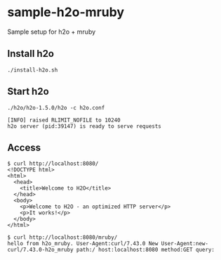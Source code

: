 # sample-h2o-mruby

Sample setup for h2o + mruby


## Install h2o

```
./install-h2o.sh
```


## Start h2o

```
./h2o/h2o-1.5.0/h2o -c h2o.conf

[INFO] raised RLIMIT_NOFILE to 10240
h2o server (pid:39147) is ready to serve requests
```

## Access

```
$ curl http://localhost:8080/
<!DOCTYPE html>
<html>
  <head>
    <title>Welcome to H2O</title>
  </head>
  <body>
    <p>Welcome to H2O - an optimized HTTP server</p>
    <p>It works!</p>
  </body>
</html>
```

```
$ curl http://localhost:8080/mruby/
hello from h2o_mruby. User-Agent:curl/7.43.0 New User-Agent:new-curl/7.43.0-h2o_mruby path:/ host:localhost:8080 method:GET query:
```
